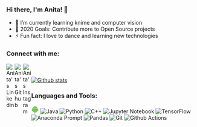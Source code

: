 ### Hi there, I'm Anita! 👋




- 🌱 I’m currently learning knime and computer vision
- 🥅 2020 Goals: Contribute more to Open Source projects
- ⚡ Fun fact: I love to dance and learning new technologies 


### Connect with me:

<a href="https://www.linkedin.com/in/anitakumarijena/">
  <img align="left" alt="Anita's Linkedin" width="22px" src="https://cdn.jsdelivr.net/npm/simple-icons@v3/icons/linkedin.svg" />
</a>
<a href="https://github.com/anitakumarijena/anitakumarijena">
  <img align="left" alt="Anita's Github" width="22px" src="https://cdn.jsdelivr.net/npm/simple-icons@v3/icons/github.svg" />
</a>
<a href="https://www.linkedin.com/in/anitakumarijena/">
  <img align="left" alt="Anita's Instagram" width="22px" src="https://cdn.jsdelivr.net/npm/simple-icons@v3/icons/instagram.svg" />
</a>



<br />
<br />

<a href="https://github.com/anitakumarijena/anitakumarijena">
 <img align="center" src="https://github-readme-stats.vercel.app/api?username=anitakumarijena&show_icons=true&theme=dracula&line_height=27" alt="Github stats"/>
</a>

### Languages and Tools:

<code><img height="20" src="https://raw.githubusercontent.com/github/explore/80688e429a7d4ef2fca1e82350fe8e3517d3494d/topics/android/android.png"></code>
![Java](http://img.shields.io/badge/-Java-%23FF6F00?style=flat-square&logo=java&logoColor=ffffff)
![Python](http://img.shields.io/badge/-Python-%233776AB?style=flat-square&logo=python&logoColor=ffffff)
![C++](http://img.shields.io/badge/-C++-%2300599C?style=flat-square&logo=c%2B%2B&logoColor=ffffff)
![Jupyter Notebook](http://img.shields.io/badge/-Jupyter%20Notebook-%23F37626?style=flat-square&logo=jupyter&logoColor=ffffff)
![TensorFlow](http://img.shields.io/badge/-Tensorflow-%23FF6F00?style=flat-square&logo=tensorflow&logoColor=ffffff)
![Anaconda Prompt](http://img.shields.io/badge/-Anaconda-%2342B029?style=flat-square&logo=anaconda&logoColor=ffffff)
![Pandas](http://img.shields.io/badge/-Pandas-%23150458?style=flat-square&logo=pandas&logoColor=ffffff)
![Git](https://img.shields.io/badge/-Git-black?style=flat-square&logo=git)
![Github Actions](http://img.shields.io/badge/-Github%20Actions-2088FF?style=flat-square&logo=github-actions&logoColor=ffffff)







